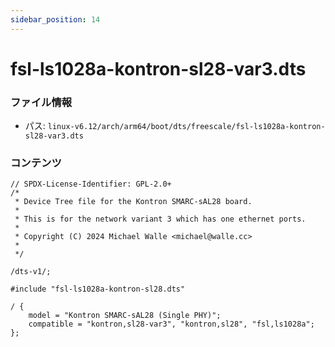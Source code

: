 ```yaml
---
sidebar_position: 14
---
```

# fsl-ls1028a-kontron-sl28-var3.dts

### ファイル情報

- パス: `linux-v6.12/arch/arm64/boot/dts/freescale/fsl-ls1028a-kontron-sl28-var3.dts`

### コンテンツ

```dts
// SPDX-License-Identifier: GPL-2.0+
/*
 * Device Tree file for the Kontron SMARC-sAL28 board.
 *
 * This is for the network variant 3 which has one ethernet ports.
 *
 * Copyright (C) 2024 Michael Walle <michael@walle.cc>
 *
 */

/dts-v1/;

#include "fsl-ls1028a-kontron-sl28.dts"

/ {
	model = "Kontron SMARC-sAL28 (Single PHY)";
	compatible = "kontron,sl28-var3", "kontron,sl28", "fsl,ls1028a";
};

```
